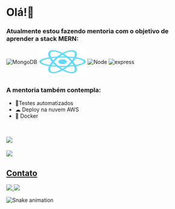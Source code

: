  # Olá!👋

### Atualmente estou fazendo mentoria com o objetivo de aprender a stack MERN:
<div style="display: inline_block">
   <img align="center" alt="MongoDB" height="70" width="25%" src="https://cdn.jsdelivr.net/gh/devicons/devicon/icons/mongodb/mongodb-plain-wordmark.svg">
   <img align="center" alt="React" height="70" width="25%" src="https://raw.githubusercontent.com/devicons/devicon/master/icons/react/react-original.svg">
   <img align="center" alt="Node" height="70" width="25%" src="https://cdn.jsdelivr.net/gh/devicons/devicon/icons/nodejs/nodejs-plain-wordmark.svg">
   <img align="center" alt="express" height="70" width="25%" src="https://cdn.jsdelivr.net/gh/devicons/devicon/icons/devicon-express-original-wordmark" >
</div>

##

### A mentoria também contempla:
- 🧾Testes automatizados
- ☁ Deploy na nuvem AWS
- 🚢 Docker
##
<br>
<div >
 <a href= "https://github.com/andressamalagutti">
 <img height = "180em" src="https://github-readme-stats.vercel.app/api?username=andressamalagutti&theme=cobalt&show_icons=true&include_all=commits=true&count"/><br><br>
 <img height = "180em" src="https://github-readme-stats.vercel.app/api/top-langs/?username=andressamalagutti&layout=compact&langs_count=16&theme=cobalt"/>
 </div>
 
 ## Contato
<div> 
 
 <a href = "mailto:andressamalagutt@hotmail.com"><img src="https://img.shields.io/badge/-Email-%23333?style=for-the-badge&logo=outlook&logoColor=white" target="_blank">  </a>
 <a href="https://www.linkedin.com/in/andressamalagutti" target="_blank"><img src="https://img.shields.io/badge/-LinkedIn-%230077B5?style=for-the-badge&logo=linkedin&logoColor=white" target="_blank"></a> 
</div>
 
![Snake animation](https://github.com/andressamalagutti/andressamalagutti/blob/output/github-contribution-grid-snake.gif)
